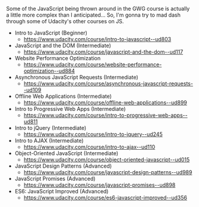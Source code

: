 Some of the JavaScript being thrown around in the GWG course is actually a little more complex than I anticipated... 
So, I'm gonna try to mad dash through some of Udacity's other courses on JS.

* Intro to JavaScript (Beginner)
  - https://www.udacity.com/course/intro-to-javascript--ud803
* JavaScript and the DOM (Intermediate)
  - https://www.udacity.com/course/javascript-and-the-dom--ud117
* Website Performance Optimization
  - https://www.udacity.com/course/website-performance-optimization--ud884
* Asynchronous JavaScript Requests (Intermediate)
  - https://www.udacity.com/course/asynchronous-javascript-requests--ud109
* Offline Web Applications (Intermediate)
  - https://www.udacity.com/course/offline-web-applications--ud899
* Intro to Progressive Web Apps (Intermediate)
  - https://www.udacity.com/course/intro-to-progressive-web-apps--ud811
* Intro to jQuery (Intermediate)
  - https://www.udacity.com/course/intro-to-jquery--ud245
* Intro to AJAX (Intermediate)
  - https://www.udacity.com/course/intro-to-ajax--ud110
* Object-Oriented JavaScript (Intermediate)
  - https://www.udacity.com/course/object-oriented-javascript--ud015
* JavaScript Design Patterns (Advanced)
  - https://www.udacity.com/course/javascript-design-patterns--ud989
* JavaScript Promises (Advanced)
  - https://www.udacity.com/course/javascript-promises--ud898
* ES6: JavaScript Improved (Advanced)
  - https://www.udacity.com/course/es6-javascript-improved--ud356


